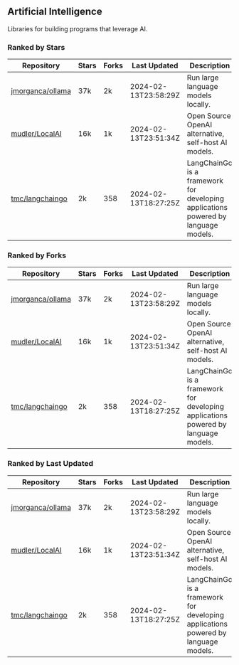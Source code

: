## Artificial Intelligence

Libraries for building programs that leverage AI.

### Ranked by Stars

| Repository | Stars | Forks | Last Updated | Description | 
|------------|-------|-------|--------------|-------------|
| [jmorganca/ollama](https://github.com/jmorganca/ollama) | 37k | 2k | 2024-02-13T23:58:29Z |  Run large language models locally. |
| [mudler/LocalAI](https://github.com/mudler/LocalAI) | 16k | 1k | 2024-02-13T23:51:34Z |  Open Source OpenAI alternative, self-host AI models. |
| [tmc/langchaingo](https://github.com/tmc/langchaingo) | 2k | 358 | 2024-02-13T18:27:25Z |  LangChainGo is a framework for developing applications powered by language models. |

### Ranked by Forks

| Repository | Stars | Forks | Last Updated | Description | 
|------------|-------|-------|--------------|-------------|
| [jmorganca/ollama](https://github.com/jmorganca/ollama) | 37k | 2k | 2024-02-13T23:58:29Z |  Run large language models locally. |
| [mudler/LocalAI](https://github.com/mudler/LocalAI) | 16k | 1k | 2024-02-13T23:51:34Z |  Open Source OpenAI alternative, self-host AI models. |
| [tmc/langchaingo](https://github.com/tmc/langchaingo) | 2k | 358 | 2024-02-13T18:27:25Z |  LangChainGo is a framework for developing applications powered by language models. |

### Ranked by Last Updated

| Repository | Stars | Forks | Last Updated | Description | 
|------------|-------|-------|--------------|-------------|
| [jmorganca/ollama](https://github.com/jmorganca/ollama) | 37k | 2k | 2024-02-13T23:58:29Z |  Run large language models locally. |
| [mudler/LocalAI](https://github.com/mudler/LocalAI) | 16k | 1k | 2024-02-13T23:51:34Z |  Open Source OpenAI alternative, self-host AI models. |
| [tmc/langchaingo](https://github.com/tmc/langchaingo) | 2k | 358 | 2024-02-13T18:27:25Z |  LangChainGo is a framework for developing applications powered by language models. |

